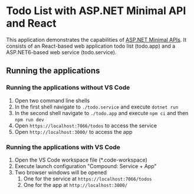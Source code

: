 # Todo List with ASP.NET Minimal API and React

This application demonstrates the capabilities of [ASP.NET Minimal APIs](https://learn.microsoft.com/en-us/aspnet/core/fundamentals/minimal-apis?view=aspnetcore-6.0).
It consists of an React-based web application todo list (todo.app) and a ASP.NET6-based web service (todo.service).

## Running the applications

### Running the applications without VS Code

1. Open two command line shells
2. In the first shell navigate to `./todo.service` and execute `dotnet run`
3. In the second shell navigate to `./todo.app` and execute `npm ci` and then `npm run dev`
4. Open `https://localhost:7066/todos` to access the service
5. Open `http://localhost:3000/` to access the app

### Running the applications with VS Code

1. Open the VS Code workspace file (*.code-workspace)
2. Execute launch configuration "Compound: Service + App"
3. Two browser windows will be opened
   1. One for the service at `https://localhost:7066/todos`
   2. One for the app at `http://localhost:3000/`
